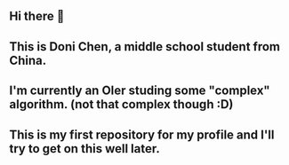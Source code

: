 ## Hi there 👋
## This is Doni Chen, a middle school student from China.
## I'm currently an OIer studing some "complex" algorithm. (not that complex though :D)
## This is my first repository for my profile and I'll try to get on this well later.
